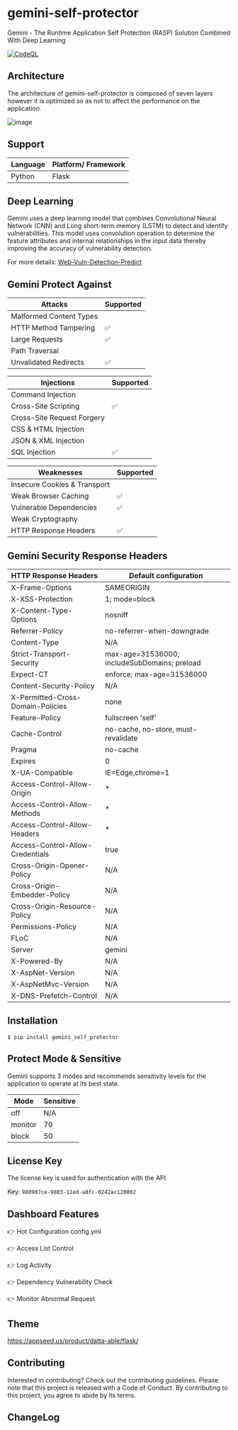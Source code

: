# gemini-self-protector

Gemini - The Runtime Application Self Protection (RASP) Solution Combined With Deep Learning

[![CodeQL](https://github.com/noobpk/gemini-self-protector/actions/workflows/codeql.yml/badge.svg?branch=main)](https://github.com/noobpk/gemini-self-protector/actions/workflows/codeql.yml)

## Architecture

The architecture of gemini-self-protector is composed of seven layers however it is optimized so as not to affect the performance on the application.

![image](https://user-images.githubusercontent.com/31820707/232506270-b0776d83-34b8-47fb-aa2a-eab3a4cc3be7.png)

## Support

| Language | Platform/ Framework |
| -------- | ------------------- |
| Python   | Flask               |

## Deep Learning

Gemini uses a deep learning model that combines Convolutional Neural Network (CNN) and Long short-term memory (LSTM) to detect and identify vulnerabilities. This model uses convolution operation to determine the feature attributes and internal relationships in the input data thereby improving the accuracy of vulnerability detection.

For more details: [Web-Vuln-Detection-Predict](https://github.com/noobpk/Web-Vuln-Detection-Predict)

## Gemini Protect Against

| Attacks                 | Supported          |
| ----------------------- | ------------------ |
| Malformed Content Types |                    |
| HTTP Method Tampering   | :white_check_mark: |
| Large Requests          | :white_check_mark: |
| Path Traversal          |                    |
| Unvalidated Redirects   | :white_check_mark: |

| Injections                 | Supported          |
| -------------------------- | ------------------ |
| Command Injection          |                    |
| Cross-Site Scripting       | :white_check_mark: |
| Cross-Site Request Forgery |                    |
| CSS & HTML Injection       |                    |
| JSON & XML Injection       |                    |
| SQL Injection              | :white_check_mark: |

| Weaknesses                   | Supported          |
| ---------------------------- | ------------------ |
| Insecure Cookies & Transport |                    |
| Weak Browser Caching         | :white_check_mark: |
| Vulnerable Dependencies      | :white_check_mark: |
| Weak Cryptography            |                    |
| HTTP Response Headers | :white_check_mark: |

## Gemini Security Response Headers

| HTTP Response Headers | Default configuration | 
| ------------------------------ | --------------------- |
| X-Frame-Options                | SAMEORIGIN            |
| X-XSS-Protection               | 1; mode=block         |
| X-Content-Type-Options         | nosniff               |
| Referrer-Policy                | no-referrer-when-downgrade |
| Content-Type                   | N/A                   |
| Strict-Transport-Security      | max-age=31536000; includeSubDomains; preload |
| Expect-CT                      | enforce; max-age=31536000 |
| Content-Security-Policy        | N/A                   |
| X-Permitted-Cross-Domain-Policies | none               |
| Feature-Policy                 | fullscreen 'self'     |
| Cache-Control                  | no-cache, no-store, must-revalidate |
| Pragma                         | no-cache              |
| Expires                        | 0                     |
| X-UA-Compatible                | IE=Edge,chrome=1      |
| Access-Control-Allow-Origin    | *                     |
| Access-Control-Allow-Methods   | *                     |
| Access-Control-Allow-Headers   | *                     |
| Access-Control-Allow-Credentials | true                |
| Cross-Origin-Opener-Policy     | N/A                   |
| Cross-Origin-Embedder-Policy   | N/A                   |
| Cross-Origin-Resource-Policy   | N/A                   |
| Permissions-Policy             | N/A                   |
| FLoC                           | N/A                   |
| Server                         | gemini                |
| X-Powered-By                   | N/A                   |
| X-AspNet-Version               | N/A                   |
| X-AspNetMvc-Version            | N/A                   |
| X-DNS-Prefetch-Control         | N/A                   |


## Installation

```
$ pip install gemini_self_protector
```

## Protect Mode & Sensitive

Gemini supports 3 modes and recommends sensitivity levels for the application to operate at its best state.

| Mode    | Sensitive |
| ------- | --------- |
| off     | N/A       |
| monitor | 70        |
| block   | 50        |

## License Key

The license key is used for authentication with the API.

Key: `988907ce-9803-11ed-a8fc-0242ac120002`

## Dashboard Features

👉 Hot Configuration config.yml

👉 Access List Control

👉 Log Activity

👉 Dependency Vulnerability Check

👉 Monitor Abnormal Request

## Theme
https://appseed.us/product/datta-able/flask/
## Contributing

Interested in contributing? Check out the contributing guidelines. Please note that this project is released with a Code of Conduct. By contributing to this project, you agree to abide by its terms.

## ChangeLog
